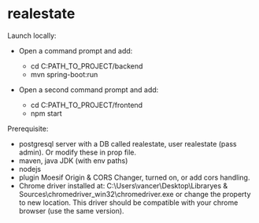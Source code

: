 # realestate
Launch locally:
- Open a command prompt and add: 
    - cd C:PATH_TO_PROJECT/backend 
    - mvn spring-boot:run

- Open a second command prompt and add: 
    - cd C:PATH_TO_PROJECT/frontend
    - npm start

Prerequisite:
- postgresql server with a DB called realestate, user realestate (pass admin). Or modify these in prop file.
- maven, java JDK (with env paths)
- nodejs
- plugin Moesif Origin & CORS Changer, turned on, or add cors handling.
- Chrome driver installed at: C:\Users\vancer\Desktop\Libraryes & Sources\chromedriver_win32\chromedriver.exe or change the property to new location. This driver should be compatible with your chrome browser (use the same version).
